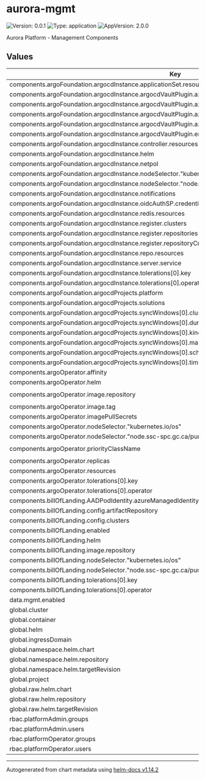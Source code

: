# aurora-mgmt

![Version: 0.0.1](https://img.shields.io/badge/Version-0.0.1-informational?style=flat-square) ![Type: application](https://img.shields.io/badge/Type-application-informational?style=flat-square) ![AppVersion: 2.0.0](https://img.shields.io/badge/AppVersion-2.0.0-informational?style=flat-square)

Aurora Platform - Management Components

## Values

| Key | Type | Default | Description |
|-----|------|---------|-------------|
| components.argoFoundation.argocdInstance.applicationSet.resources | object | `{}` |  |
| components.argoFoundation.argocdInstance.argocdVaultPlugin.azure.AADPodIdentity.enabled | bool | `false` |  |
| components.argoFoundation.argocdInstance.argocdVaultPlugin.azure.AADPodIdentity.identityName | string | `"argocd-vault-plugin"` |  |
| components.argoFoundation.argocdInstance.argocdVaultPlugin.azure.AADPodIdentity.managedIdentity.clientID | string | `""` |  |
| components.argoFoundation.argocdInstance.argocdVaultPlugin.azure.AADPodIdentity.managedIdentity.resourceID | string | `""` |  |
| components.argoFoundation.argocdInstance.argocdVaultPlugin.env | object | `{}` |  |
| components.argoFoundation.argocdInstance.controller.resources | object | `{}` |  |
| components.argoFoundation.argocdInstance.helm | object | `{}` |  |
| components.argoFoundation.argocdInstance.netpol | object | `{}` |  |
| components.argoFoundation.argocdInstance.nodeSelector."kubernetes.io/os" | string | `"linux"` |  |
| components.argoFoundation.argocdInstance.nodeSelector."node.ssc-spc.gc.ca/purpose" | string | `"system"` |  |
| components.argoFoundation.argocdInstance.notifications | object | `{}` |  |
| components.argoFoundation.argocdInstance.oidcAuthSP.credentials | object | `{}` |  |
| components.argoFoundation.argocdInstance.redis.resources | object | `{}` |  |
| components.argoFoundation.argocdInstance.register.clusters | object | `{}` |  |
| components.argoFoundation.argocdInstance.register.repositories | object | `{}` |  |
| components.argoFoundation.argocdInstance.register.repositoryCreds | object | `{}` |  |
| components.argoFoundation.argocdInstance.repo.resources | object | `{}` |  |
| components.argoFoundation.argocdInstance.server.service | object | `{}` |  |
| components.argoFoundation.argocdInstance.tolerations[0].key | string | `"CriticalAddonsOnly"` |  |
| components.argoFoundation.argocdInstance.tolerations[0].operator | string | `"Exists"` |  |
| components.argoFoundation.argocdProjects.platform | string | `nil` |  |
| components.argoFoundation.argocdProjects.solutions | string | `nil` |  |
| components.argoFoundation.argocdProjects.syncWindows[0].clusters[0] | string | `"*"` |  |
| components.argoFoundation.argocdProjects.syncWindows[0].duration | string | `"5h"` |  |
| components.argoFoundation.argocdProjects.syncWindows[0].kind | string | `"allow"` |  |
| components.argoFoundation.argocdProjects.syncWindows[0].manualSync | bool | `true` |  |
| components.argoFoundation.argocdProjects.syncWindows[0].schedule | string | `"* 19 * * 2,4"` |  |
| components.argoFoundation.argocdProjects.syncWindows[0].timeZone | string | `"America/Toronto"` |  |
| components.argoOperator.affinity | object | `{}` |  |
| components.argoOperator.helm | object | `{}` |  |
| components.argoOperator.image.repository | string | `"argoprojlabs/argocd-operator"` |  |
| components.argoOperator.image.tag | string | `"v0.4.0"` |  |
| components.argoOperator.imagePullSecrets | list | `[]` |  |
| components.argoOperator.nodeSelector."kubernetes.io/os" | string | `"linux"` |  |
| components.argoOperator.nodeSelector."node.ssc-spc.gc.ca/purpose" | string | `"system"` |  |
| components.argoOperator.priorityClassName | string | `"platform-cluster-medium"` |  |
| components.argoOperator.replicas | int | `1` |  |
| components.argoOperator.resources | object | `{}` |  |
| components.argoOperator.tolerations[0].key | string | `"CriticalAddonsOnly"` |  |
| components.argoOperator.tolerations[0].operator | string | `"Exists"` |  |
| components.billOfLanding.AADPodIdentity.azureManagedIdentity | object | `{}` |  |
| components.billOfLanding.config.artifactRepository | object | `{}` |  |
| components.billOfLanding.config.clusters | list | `[]` |  |
| components.billOfLanding.enabled | bool | `false` |  |
| components.billOfLanding.helm | object | `{}` |  |
| components.billOfLanding.image.repository | string | `"bol"` |  |
| components.billOfLanding.nodeSelector."kubernetes.io/os" | string | `"linux"` |  |
| components.billOfLanding.nodeSelector."node.ssc-spc.gc.ca/purpose" | string | `"system"` |  |
| components.billOfLanding.tolerations[0].key | string | `"CriticalAddonsOnly"` |  |
| components.billOfLanding.tolerations[0].operator | string | `"Exists"` |  |
| data.mgmt.enabled | bool | `true` |  |
| global.cluster | string | `"in-cluster"` |  |
| global.container | object | `{}` |  |
| global.helm | object | `{}` |  |
| global.ingressDomain | string | `"example.ca"` |  |
| global.namespace.helm.chart | string | `nil` |  |
| global.namespace.helm.repository | string | `nil` |  |
| global.namespace.helm.targetRevision | string | `nil` |  |
| global.project | string | `"aurora-app"` |  |
| global.raw.helm.chart | string | `nil` |  |
| global.raw.helm.repository | string | `nil` |  |
| global.raw.helm.targetRevision | string | `nil` |  |
| rbac.platformAdmin.groups | list | `[]` |  |
| rbac.platformAdmin.users | list | `[]` |  |
| rbac.platformOperator.groups | list | `[]` |  |
| rbac.platformOperator.users | list | `[]` |  |

----------------------------------------------
Autogenerated from chart metadata using [helm-docs v1.14.2](https://github.com/norwoodj/helm-docs/releases/v1.14.2)
